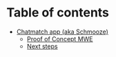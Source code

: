 # Table of contents

* [Chatmatch app (aka Schmooze)](README.md)
  * [Proof of Concept MWE](chatmatch-app-aka-schmooze/proof-of-concept-mwe.md)
  * [Next steps](chatmatch-app-aka-schmooze/next-steps.md)
